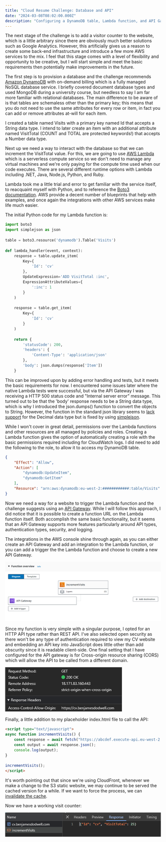 ```yaml
---
title: "Cloud Resume Challenge: Database and API"
date: "2024-03-08T08:02:00.000Z" 
description: "Configuring a DynamoDB table, Lambda function, and API Gateway."
---
```


The next stage of the challenge is to add a visitor counter to the website, which is a little arbitrary since there are obviously much better solutions such as Google Analytics. However, this artificially gives us a reason to create some back-end infrastructure and introduce a few more AWS services to the mix. I feel that this stage comes with a level of flexibility and opportunity to be creative, but I will start simple and meet the basic requirements then potentially make improvements in the future.

The first step is to provision a database and the challenge recommends [Amazon DynamoDB](https://docs.aws.amazon.com/amazondynamodb/latest/developerguide/Introduction.html) with on-demand billing which is a fully managed NoSQL database service. I briefly covered document database types and used MongoDB during a university course, but needless to say I am far more familiar with relational databases. The main difference to be aware of is that tables are schemaless other than the primary key; this means that you do not need to use the same attributes for every row or item, in fact you can add or remove attributes at-will for each item. 

I created a table named Visits with a primary key named Id that accepts a String data type. I intend to later create an item with an additional attribute named VisitTotal (COUNT and TOTAL are protected keywords!) that accepts a Number data type.

Next up we need a way to interact with the database so that we can increment the VisitTotal value. For this, we are going to use [AWS Lambda](https://aws.amazon.com/lambda/) which is a serverless compute service so we don't need to manage any virtual machines and we're only paying for the compute time used when our code executes. There are several different runtime options with Lambda including .NET, Java, Node.js, Python, and Ruby. 

Lambda took me a little trial and error to get familiar with the service itself, to reacquaint myself with Python, and to reference the [Boto3 documentation](https://boto3.amazonaws.com/v1/documentation/api/latest/index.html). AWS provide a decent number of blueprints that help with examples, and once again the integrations with other AWS services make life much easier. 

The initial Python code for my Lambda function is:
```python
import boto3
import simplejson as json

table = boto3.resource('dynamodb').Table('Visits')

def lambda_handler(event, context):   
    response = table.update_item(
        Key={
            'Id': 'cv'
        },
        UpdateExpression='ADD VisitTotal :inc',
        ExpressionAttributeValues={
            ':inc': 1
        }
    )

    response = table.get_item(
        Key={
            'Id': 'cv'
        }
    )
    
    return {
        'statusCode': 200,
        'headers': {
            'Content-Type': 'application/json'
        },
        'body': json.dumps(response['Item'])
    }
```

This can be improved upon by adding error handling and tests, but it meets the basic requirements for now. I encountered some issues later where the native Lambda tests were successful, but via the API Gateway I was receiving a HTTP 500 status code and "Internal server error" message. This turned out to be that the 'body' response needs to be a String data type, which is why I introduced the json.dumps() function to convert the objects to String. However, the function in the standard json library seems to [lack support](https://bugs.python.org/issue16535) for the Decimal data type but is fixed by using [simplejson](https://pypi.org/project/simplejson/).

While I won't cover in great detail, permissions over the Lambda functions and other resources are all managed by policies and roles. Creating a Lambda function gives the option of automatically creating a role with the basic permissions required including for CloudWatch logs. I did need to add the following to the role, to allow it to access my DynamoDB table.

```json
{
    "Effect": "Allow",
    "Action": [
        "dynamodb:UpdateItem",
        "dynamodb:GetItem"
    ],
    "Resource": "arn:aws:dynamodb:eu-west-2:############:table/Visits"
}
```

Now we need a way for a website to trigger the Lambda function and the challenge suggests using an [API Gateway](https://aws.amazon.com/api-gateway/). While I will follow this approach, I did notice that it is possible to create a function URL on the Lambda function itself. Both accomplish the same basic functionality, but it seems that an API Gateway supports more features particularly around API types, authentication types, security, and logging.

The integrations in the AWS console shine through again, as you can either create an API Gateway and add an integration to the Lambda function, or you can add a trigger the the Lambda function and choose to create a new API Gateway.

![Lambda function diagram view](lambda-diagram.png)

Since my function is very simple with a singular purpose, I opted for an HTTP API type rather than REST API. I've also selected open security as there won't be any type of authentication required to view my CV website and embedding an API key into JavaScript does little other than add obscurity since it is readable client-side. One final setting that I have configured for the API gateway is for Cross-origin resource sharing (CORS) which will allow the API to be called from a different domain.

![CORS headers in browser](cors-headers.png)

Finally, a little addition to my placeholder index.html file to call the API:
```html
<script type="text/javascript">
async function incrementVisits() {
    const response = await fetch("https://abcdef.execute-api.eu-west-2.amazonaws.com/default/incrementVisits");
    const output = await response.json();
    console.log(output);
}

incrementVisits();    
</script>
```

It's worth pointing out that since we're using CloudFront, whenever we make a change to the S3 static website, we may continue to be served the cached version for a while. If we want to force the process, we can [invalidate the cache](https://docs.aws.amazon.com/AmazonCloudFront/latest/DeveloperGuide/Invalidation.html).

Now we have a working visit counter:

![API endpoint response in browser](api-endpoint-response.png)